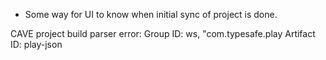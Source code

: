  - Some way for UI to know when initial sync of project is done.

CAVE project build parser error:
  Group ID: ws, "com.typesafe.play
  Artifact ID: play-json